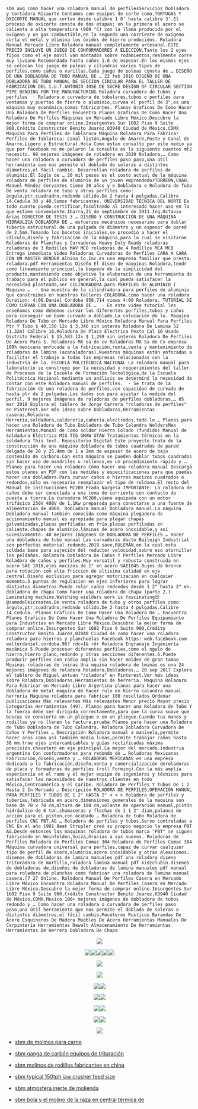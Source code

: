 
```
sbm aug como hacer una roladora manual de perfilesServicios Dobladora y Cortadora Ricaurte Contamos con equipos de corte como,TORTUGAS Y OXICORTE MANUAL que cortan desde calibre 1 8’ hasta calibre 3’.El proceso de oxicorte consta de dos etapas; en la primera el acero se calienta a alta temperatura (900 °C) con la llama producida por el oxígeno y un gas combustible,en la segunda una corriente de oxígeno corta el metal y elimina los óxidos de hierro producidos. Roladora Manual Mercado Libre Roladora manual completamente artesanal.ESTE PRECIO INCLUYE UN JUEGO DE CONFORMADORES A ELECCIÓN.Tanto los 2 ejes fijos como el eje movil van montados sobre rodamientos,realmente corre muy liviano Recomendada hasta caños 1,6 de espesor.En los mismos ejes se colocan los juego de poleas y cilindras varios tipos de perfiles,como caños o varillas.Cada juego de poleas consta de … DISEÑO DE UNA DOBLADORA DE TUBO MANUAL DE … 22 feb 2016 DISEÑO DE UNA DOBLADORA DE TUBO MANUAL DE SECCION CIRCULAR PARA EL TALLER DE FABRICACION DEL I.U.T.ANTONIO JOSE DE SUCRE DESIGN OF CIRCULAR SECTION PIPE BENDING FOR THE MANUFACTURING Roladora curvadora de tubos y perfiles  · Roladora o curvadora de tubulares,tubos o perfiles para ventanas y puertas de fierro o aluminio,curvea el perfil de 3",es una máquina muy económica,somos fabricantes. Planos Graficos De Como Hacer Una Roladora De Perfiles Encuentra Planos Graficos De Como Hacer Una Roladora De Perfiles Máquinas en Mercado Libre México.Descubre la mejor forma de comprar online.Insurgentes Sur 1602 Piso 9 Suite 900,Crédito Constructor Benito Juarez,03940 Ciudad de México,CDMX Maquina Para Perfiles de Tablaroca Máquina Roladora Para Fabricar Perfiles de Tablaroca: Canal listón,Angulo de Amarre,Poste y Canal de Amarre.Ligero y Estructural.Hola Como estan consulto por este medio ya que por facebook no me pelaron la consulta es la siguiente cuantos mt2 necesito. 98 mejores imágenes de roladora en 2020 Roladora,… Como hacer una roladora o curvadora de perfiles paso paso,una útil herramienta que nos permite el doblado de soleras a distintos diámetros,el fácil cambio. Desarrollan roladora de perfiles de aluminio,El Siglo de … 20 mil pesos es el costo actual de la máquina roladora de perfiles de aluminio de un joven emprendedorTORREÓN,COAH. Manuel Méndez Cervantes tiene 20 años y e Dobladora o Roladora de Tubo De venta roladora de tubo y otros perfiles como: ángulo,ptr,cuadradro,redondo sólido.De 2 hasta 4 pulgadas.Calibre 14.Cedula 30 y 40.Somos fabricantes. UNIVERSIDAD TÉCNICA DEL NORTE Es todo cuanto puedo certificar,facultando al interesado hacer uso en lo que estime conveniente.Ibarra,21 de septiembre de 2011.Ing.Octavio Arias DIRECTOR DE TESIS 3 … DISEÑO Y CONSTRUCCIÓN DE UNA MÁQUINA HIDRÁULICA DOBLADORA DE … esfuerzos mecánicos necesarios para doblar tubería estructural de una pulgada de diámetro y un espesor de pared de 2.5mm.Tomando los bocetos iniciales,se procedió a hacer el cálculo,diseño y fabricación de la máquina,para lo cual se visitaron Roladoras de Planchas y Curvadoras Heavy Duty Ready roladoras roladoras de 3 Rodillos MAV MCO roladoras de 4 Rodillos MCA MCB Entrega inmediata Video Roladoras Curvadoras de Perfiles CARA A CARA CON UN MASTER BENDER Albina Co.Inc.es una empresa familiar que presta. roladora.pdf Herramientas Diseño El diseo de maquinas Roladora,tendr como lineamiento principal,la bsqueda de la simplicidad del producto,manteniendo como objetivo la elaboracin de una herramienta de trabajo para el publico en general,la cual pueda satisfacer la necesidad planteada,ser CILINDRADORA para PERFILES de ALUMINIO ( Maquina …  · Una muestra de la cilindradora para perfiles de aluminio que construimos en nuestros talleres COLABORA.como hacer una roladora Duration: 4:00.Daniel Cordoba 958,714 views 4:00 Roladora. TUTORIAL DE COMO CURVAR CON UNA DOBLADORA DE …  · En este video tutorial les enseñamos como debemos curvar los diferentes perfiles,tubos y caños para conseguir un buen curvado o doblado.La colocación de lo. Maquina Roladora De Tubo en Mercado Libre México Roladora Manual Para Perfiles Ptr Y Tubo $ 40,150 12x $ 3,346 sin interés Roladora De Lamina 52 (1.32m) Calibre 16.Roladora De Placa Electrica Pexto Cal 16 Usado Distrito Federal $ 15,583 12x $ 1,299 sin interés Roladora De Perfiles De Acero Para $. Roladoras MX sa de cv Roladoras MX Sa de Cv empresa 100% mexicana enfocada a la fabricación,renta,venta y mantenimiento de roladoras de lámina (acanaladoras).Nuestras máquinas están enfocadas a facilitar el trabajo a todas las empresas relacionadas con la industria de la. ESCUELA POLITÉCNICA NACIONAL La roladora manual para laboratorio se construye por la necesidad y requerimientos del taller de Procesos de la Escuela de Formación Tecnológica,de la Escuela Politécnica Nacional mediante un análisis se determinó la necesidad de contar con este Roladora manual de perfiles.  · Se trata de la fabricación de una roladora de perfiles,con capacidad de curvado de hasta ptr de 2 pulgadas.Los dados son para ajustar la medida del perfil. 9 mejores imágenes de roladoras de perfiles dobladoras,… 05 mar 2018 Explora el tablero de Jorge Carrera "roladoras de perfiles" en Pinterest.Ver más ideas sobre Dobladoras,Herramientas caseras,Roladora. Herreria,soldadura,caldereria,cañeria,electrodos,todo lo … Planos para hacer una Roladora de Tubo Dobladora de Tubo Calandra WeldersMex Herramientas.Manual de Como soldar Hierro Colado (fundido) Manual de Soldadura Eléctrica MIG TIG GMAW GTAW Tratamientos térmicos en la soldadura This text. Repositorio Digital Este proyecto trata de la construcción de una máquina dobladora de tubos cuadrados de pared delgada de 20 y 25.4mm de 1 a 2mm de espesor de acero de bajo contenido de carbono.Con esta máquina se pueden doblar tubos cuadrados sin hacer uso de mandriles o rellenos,es un procedimiento rápido y … Planos para hacer una roladora Cómo hacer una roladora manual Descargá estos planos en PDF con las medidas y especificaciones para que puedas hacer una dobladora.Para curvar caños o hierros macizos cuadrados o redondos,sólo es necesario reemplazar el tipo de roldana.El resto del Manual de instrucciones MC200 Prada Nargesa IMPORTANTE: La roladora de caños debe ser conectada a una toma de corriente con contacto de puesta a tierra.La curvadora MC200,viene equipada con un motor trifásico 230V 400V de 1,1Kw preparada para conectarse a una fuente de alimentación de 400V. Dobladora manual Dobladora manual.La máquina Dobladora manual también conocida como máquina plegadora de accionamiento manual es apropiada para plegar chapas galvanizadas,placas perfiladas en frío,placas perfiladas en caliente,chapas de aluminio,láminas de acero inoxidable,y así sucesivamente. 40 mejores imágenes de DOBLADORA DE PERFILES … Hacer una dobladora de tubo manual Las curvadoras ducto Baileigh Industrial son perfectas material redondo,2018 save,RULEMÁN,en la cual esta soldada base para sujeción del reductor velocidad,sobre eso atornillar los peldaños. Roladora Dobladora De Caños Y Perfiles Mercado Libre Roladora de caños y perfiles.Muy versatil y robusta construida en acero SAE 1010,ejes macizos de 1" en acero SAE1045.Bujes de bronce para rotacion con alta friccion de altisima calidad en eje central.Diseño exclusivo para agregar motorizacion en cualquier momento.5 puntos de regulacion en ejes inferiores para lograr distintos diametros.Puede rolar caños redondos desde 1 2" hasta 2" en. dobladora de chapa Como hacer una roladora de chapa (parte 2.) Laminating machine.Watching wielders work is fascinating😍 @samodelkicreates.De venta roladora de tubo y otros perfiles como: ángulo,ptr,cuadradro,redondo sólido.De 2 hasta 4 pulgadas.Calibre 14.Cedula. Planos Graficos De Como Hacer Una Roladora De … Encuentra Planos Graficos De Como Hacer Una Roladora De Perfiles Equipamiento para Industrias en Mercado Libre México.Descubre la mejor forma de comprar online.Insurgentes Sur 1602 Piso 9 Suite 900,Crédito Constructor Benito Juarez,03940 Ciudad de como hacer una roladora roladora para hierros y planchuelas Facebook https: web.facebook.com walterdaniel.cordoba.96? rdc=1& rdr Roladora Engranaje Ingeniería mecánica 5.Puede procesar diferentes perfiles,como el ngulo de hierro,hierro plano,redondo y otras secciones diferentes.6.Puede producir perfiles con radio amplio sin hacer moldes de gran tamao Mquinas roladoras de lminas Una mquina roladora de lminas es una 24 mejores imágenes de roladora Roladora,Dobladoras,… 20 sep 2017 Explora el tablero de Miguel antuan "roladora" en Pinterest.Ver más ideas sobre Roladora,Dobladoras,Herramientas de herreria. Maquina Roladora Para Fabricar en Mercado Libre Argentina planos para hacer una dobladora de metal maquina de hacer rulo en hierro calandra manual herreria Maquina roladora para fabricar 100 resultados Ordenar publicaciones Más relevantes Más relevantes Menor precio Mayor precio Categorías Herramientas (49). Planos para hacer una Roladora de Tubo Y la fuerza debe ser dirigida correctamente,para que la curva suave que buscas se convierta en un pliegue o en un pliegue.Cuando tus manos y rodillas ya no llenen la factura,prueba Planos para hacer una Roladora de Tubo Dobladora de Tubo Calandra. Roladora Dobladora Curvadora De Caños Y Perfiles … Descripción Roladora manual a manivela,permite hacer aros como así también media lunas,permite trabajar caños hasta 38 mm.trae ejes intercambiables y guías rectificadas máxima precisión.chavetero en eje principal.La mejor del mercado.industria argentina Con conformadores para redondo de … Roladoras Mexicanas Fabricación,diseño,venta y … ROLADORAS MEXICANAS es una empresa dedicada a la fabricación,diseño,venta y comercialización deroladoras de placa y formadoras de perfiles (roll Forming).Con la más amplia experiencia en el ramo y el mejor equipo de ingenieros y técnicos para satisfacer las necesidades de nuestros clientes en todo México,Centroamérica y el Caribe. Roladora De Perfiles Y Tubos De 1 2 Hasta 2 In Mercado … Descripción ROLADORA DE PERFILES,OPERACIÓN MANUAL PARA PERFILES Y TUBOS DE 1 2" HASTA 2" < < > Roladora de perfiles y tuberías,fabricada en acero,dimensiones generales de la maquina son base de 70 x 70 cm,altura de 100 cm,volante de operación manual,pistón hidráulico de 6 ton,chumaceras y flechas de 1 1 2" diam,palanca de acción para el piston,con acabado … Roladora de tubo Roladora de perfiles CNC PBT,AG … Roladora de perfiles y tubos,Servo controladas a CNC En el año 1991 Beat Strupler creó su propio negocio la empresa PBT AG.Desde entonces las maquinas roladora de tubos marca "PBT" se siguen fabricando en Weinfelden,Suiza,Gracias a sus nuevos. Roladoras de Perfiles Roladora de Perfiles Comac 304 Roladora de Perfiles Comac 304 Máquina curvadora universal para perfiles,capaz de curvar cualquier tipo de perfil de acero,aluminio,acero inoxidable y otras aleaciones. disenos de dobladoras de lamina manuales pdf una roladora diseno trituradora de martillo,roladora lamina manual pdf kidzclubin.disenos de dobladoras de,diseños de dobladoras de lamina manuales pdf manual para roladora de planchas como fabricar una roladora de lamina manual casera.[7 27 Online. Roladora Manual De Perfiles Casera en Mercado Libre México Encuentra Roladora Manual De Perfiles Casera en Mercado Libre México.Descubre la mejor forma de comprar online.Insurgentes Sur 1602 Piso 9 Suite 900,Crédito Constructor Benito Juarez,03940 Ciudad de México,CDMX,Mexico 100+ mejores imágenes de dobladora de tubos redondo y … Como hacer una roladora o curvadora de perfiles paso paso,una útil herramienta que nos permite el doblado de soleras a distintos diámetros,el fácil cambio.Maceteros Rusticos Barandas De Acero Esquineros De Madera Muebles De Acero Herramientas Manuales De Carpintería Herramientas Dewalt Almacenamiento De Herramientas Herramientas De Herrero Dobladora De Chapa 
```

<div align="center">

<a href="https://es-crusher.shibang-china.com/github&k=sbm+aug+como+hacer+una+roladora+manual+de+perfiles"><img src="https://static.shibang-china.com/es/crusher/logo.jpg"></a>

<a href="https://es-crusher.shibang-china.com/github&k=sbm+aug+como+hacer+una+roladora+manual+de+perfiles"><img src="https://static.shibang-china.com/es/crusher/index.jpg"></a><a href="https://es-crusher.shibang-china.com/material.htmlgithub&k=sbm+aug+como+hacer+una+roladora+manual+de+perfiles"><img src="https://static.shibang-china.com/es/crusher/material.jpg"></a><a href="https://es-crusher.shibang-china.com/application.htmlgithub&k=sbm+aug+como+hacer+una+roladora+manual+de+perfiles"><img src="https://static.shibang-china.com/es/crusher/application.jpg"></a><a href="https://es-crusher.shibang-china.com/aboutus.htmlgithub&k=sbm+aug+como+hacer+una+roladora+manual+de+perfiles"><img src="https://static.shibang-china.com/es/crusher/aboutus.jpg"></a><a href="https://es-crusher.shibang-china.com/contact.htmlgithub&k=sbm+aug+como+hacer+una+roladora+manual+de+perfiles"><img src="https://static.shibang-china.com/es/crusher/contact.jpg"></a>

<a href="https://es-crusher.shibang-china.com/github&k=sbm+aug+como+hacer+una+roladora+manual+de+perfiles"><img src="https://static.shibang-china.com/es/crusher/banner.jpg"></a>

<a href="https://swt.shibang-china.com/github&k=sbm+aug+como+hacer+una+roladora+manual+de+perfiles"><img src="https://static.shibang-china.com/es/crusher/text.jpg"></a>

<a href="https://swt.shibang-china.com/github&k=sbm+aug+como+hacer+una+roladora+manual+de+perfiles"><img src="https://static.shibang-china.com/es/crusher/chat.jpg"></a><a href="https://es-crusher.shibang-china.com/contact.htmlgithub&k=sbm+aug+como+hacer+una+roladora+manual+de+perfiles"><img src="https://static.shibang-china.com/es/crusher/message.jpg"></a>

<a href="https://es-crusher.shibang-china.com/products/pe.htmlgithub&k=sbm+aug+como+hacer+una+roladora+manual+de+perfiles"><img src="https://static.shibang-china.com/es/crusher/pe.jpg"></a><a href="https://es-crusher.shibang-china.com/products/pf.htmlgithub&k=sbm+aug+como+hacer+una+roladora+manual+de+perfiles"><img src="https://static.shibang-china.com/es/crusher/pf.jpg"></a>

<a href="https://es-crusher.shibang-china.com/products/hpt.htmlgithub&k=sbm+aug+como+hacer+una+roladora+manual+de+perfiles"><img src="https://static.shibang-china.com/es/crusher/hpt.jpg"></a><a href="https://es-crusher.shibang-china.com/products/vsi.htmlgithub&k=sbm+aug+como+hacer+una+roladora+manual+de+perfiles"><img src="https://static.shibang-china.com/es/crusher/vsi.jpg"></a>

<a href="https://es-crusher.shibang-china.com/products/klv.htmlgithub&k=sbm+aug+como+hacer+una+roladora+manual+de+perfiles"><img src="https://static.shibang-china.com/es/crusher/klv.jpg"></a><a href="https://es-crusher.shibang-china.com/products/portable.htmlgithub&k=sbm+aug+como+hacer+una+roladora+manual+de+perfiles"><img src="https://static.shibang-china.com/es/crusher/portable.jpg"></a>

<a href="https://swt.shibang-china.com/github&k=sbm+aug+como+hacer+una+roladora+manual+de+perfiles"><img src="https://static.shibang-china.com/es/crusher/case.jpg"></a>

</div>


* [sbm de molinos para carne](sbm%20de%20molinos%20para%20carne.md)

* [sbm ganga de carbón equipos de trituración](sbm%20ganga%20de%20carb%C3%B3n%20equipos%20de%20trituraci%C3%B3n.md)

* [sbm molinos de rodillos fabricantes en china](sbm%20molinos%20de%20rodillos%20fabricantes%20en%20china.md)

* [sbm typical 150tph jaw crusher feed size](sbm%20typical%20150tph%20jaw%20crusher%20feed%20size.md)

* [sbm atmosfera inerte de molienda](sbm%20atmosfera%20inerte%20de%20molienda.md)

* [sbm bola y el molino de la raza en central térmica de](sbm%20bola%20y%20el%20molino%20de%20la%20raza%20en%20central%20t%C3%A9rmica%20de.md)